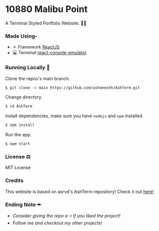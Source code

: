 # 10880 Malibu Point
A Terminal Styled Portfolio Website. 🐱‍💻

### Made Using-
- ⚛ Framework [ReactJS](https://reactjs.org/)
- 💻 Terminal [react-console-emulator](https://github.com/linuswillner/react-console-emulator)

### Running Locally 🚀
Clone the repos's main branch.
```sh
$ git clone -b main https://github.com/asheeeshh/AshTerm.git
```
Change directory.
```sh
$ cd AshTerm
```
Install dependencies, make sure you have `nodejs` and `npm` installed.
```sh
$ npm install
```
Run the app.
```sh
$ npm start
```

### License ⚖
MIT License

### Credits
This website is based on asrvd's AshTerm repository! Check it out [here!](https://github.com/asrvd/AshTerm)

### Ending Note ✒
- *Consider giving the repo a ⭐ if you liked the project!*
- *Follow me and checkout my other projects!*
